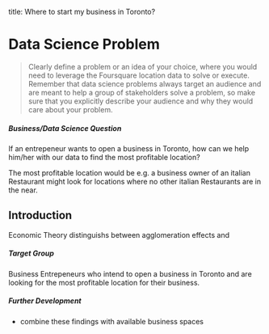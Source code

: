 title: Where to start my business in Toronto?

# Data Science Problem

>Clearly define a problem or an idea of your choice, where you would need to leverage the Foursquare location data to solve or execute. Remember that data science problems always target an audience and are meant to help a group of stakeholders solve a problem, so make sure that you explicitly describe your audience and why they would care about your problem.

##### Business/Data Science Question
If an entrepeneur wants to open a business in Toronto, how can we help him/her with our data to find the most profitable location? 

The most profitable location would be 
e.g. a business owner of an italian Restaurant might look for locations where no other italian Restaurants are in the near. 


## Introduction
Economic Theory distinguishs between agglomeration effects and 


##### Target Group
Business Entrepeneurs who intend to open a business in Toronto and are looking for the most profitable location for their business.

##### Further Development
- combine these findings with available business spaces